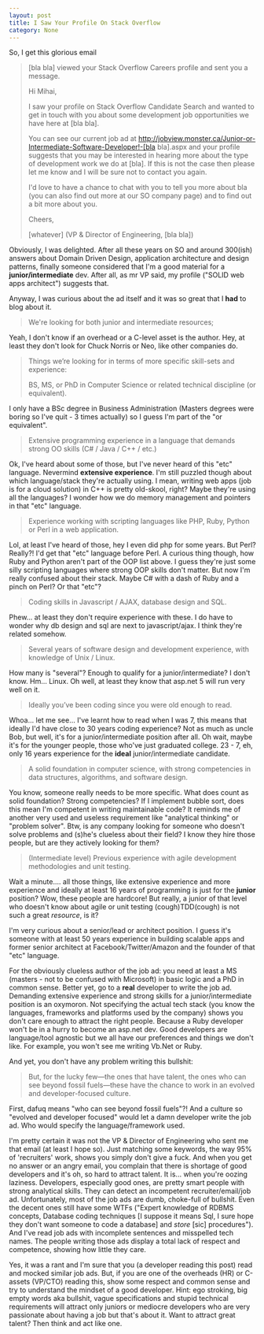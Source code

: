 ```yaml
---
layout: post
title: I Saw Your Profile On Stack Overflow
category: None
---
```


So, I get this glorious email

> [bla bla] viewed your Stack Overflow Careers profile and sent you a message.
>
>    Hi Mihai,
>
>    I saw your profile on Stack Overflow Candidate Search and wanted to get in touch with you about some development job opportunities we have here at [bla bla].
>
>    You can see our current job ad at  http://jobview.monster.ca/Junior-or-Intermediate-Software-Developer!-[bla bla].aspx and your profile suggests that you may be interested in hearing more about the type of development work we do at [bla]. If this is not the case then please let me know and I will be sure not to contact you again.
>
>    I'd love to have a chance to chat with you to tell you more about bla (you can also find out more at our SO company page) and to find out a bit more about you.
>
>    Cheers,
>
>    [whatever]
>    (VP & Director of Engineering, [bla bla]) 

Obviously, I was delighted. After all these years on SO and around 300(ish) answers about Domain Driven Design, application architecture and design patterns, finally someone considered that I'm a good material for a **junior/intermediate** dev. After all, as mr VP said, my profile ("SOLID web apps architect") suggests that.

Anyway, I was curious about the ad itself and it was so great that I **had** to blog about it.

>We're looking for both junior and intermediate resources;

Yeah, I don't know if an overhead or a C-level asset is the author. Hey, at least they don't look for Chuck Norris or Neo, like other companies do.

>Things we’re looking for in terms of more specific skill-sets and experience: 
>
>    BS, MS, or PhD in Computer Science or related technical discipline (or equivalent).

I only have a BSc degree in Business Administration (Masters degrees were boring so I've quit - 3 times actually) so I guess I'm part of the "or equivalent".

> Extensive programming experience in a language that demands strong OO skills (C# / Java / C++ / etc.)

Ok, I've heard about some of those, but I've never heard of this "etc" language. Nevermind **extensive experience**. I'm still puzzled though about which language/stack they're actually using. I mean, writing web apps (job is for a cloud solution) in C++ is pretty old-skool, right? Maybe they're using all the languages? I wonder how we do memory management and pointers in that "etc" language. 

>Experience working with scripting languages like PHP, Ruby, Python or Perl in a web application.

Lol, at least I've heard of those, hey I even did php for some years. But Perl? Really?! I'd get that "etc" language before Perl. A curious thing though, how Ruby and Python aren't part of the OOP list above. I guess they're just some silly scripting languages where strong OOP skills don't matter. But now I'm really confused about their stack. Maybe C# with a dash of Ruby and a pinch on Perl? Or that "etc"?

> Coding skills in Javascript / AJAX, database design and SQL.

Phew... at least they don't require experience with these. I do have to wonder why db design and sql are next to javascript/ajax. I think they're related somehow.

 > Several years of software design and development experience, with knowledge of Unix / Linux.
 
 How many is "several"? Enough to qualify for a junior/intermediate? I don't know. Hm... Linux. Oh well, at least they know that asp.net 5 will run very well on it.
 
 >  Ideally you’ve been coding since you were old enough to read. 
 
 Whoa... let me see... I've learnt how to read when I was 7, this means that ideally I'd have close to 30 years coding experience? Not as much as uncle Bob, but well, it's for a junior/intermediate position after all. Oh wait, maybe it's for the younger people, those who've just graduated college. 23 - 7, eh, only 16 years experience for the **ideal** junior/intermediate candidate.
 
 > A solid foundation in computer science, with strong competencies in data structures, algorithms, and software design.
 
 You know, someone really needs to be more specific. What does count as solid foundation? Strong competencies? If I implement bubble sort, does this mean I'm competent in writing maintainable code? It reminds me of another very used and useless requirement like "analytical thinking" or "problem solver". Btw, is any company looking for someone who doesn't solve problems and (s)he's clueless about their field? I know they hire those people, but are they actively looking for them?
 
 > (Intermediate level) Previous experience with agile development methodologies and unit testing.
 
 Wait a minute.... all those things, like extensive experience and more experience and ideally at least 16 years of programming is just for the **junior** position? Wow, these people are hardcore! But really, a junior of that level who doesn't know about agile or unit testing (cough)TDD(cough) is not such a great _resource_, is it?  
 
 I'm very curious about a senior/lead or architect position. I guess it's someone with at least 50 years experience in building scalable apps and former senior architect at Facebook/Twitter/Amazon and the founder of that "etc" language.
 
 For the obviously clueless author of the job ad: you need at least a MS (masters - not to be confused with Microsoft) in basic logic and a PhD in common sense. Better yet, go to a **real** developer to write the job ad. Demanding extensive experience and strong skills for a junior/intermediate position is an oxymoron. Not specifying the actual tech stack (you know the languages, frameworks and platforms used by the company) shows you don't care enough to attract the right people. Because a Ruby developer won't be in a hurry to become an asp.net dev. Good developers are language/tool agnostic but we all have our preferences and things we don't like. For example, you won't see me writing Vb.Net or Ruby.
 
 And yet, you don't have any problem writing this bullshit:
 
 > But, for the lucky few—the ones that have talent, the ones who can see beyond fossil fuels—these have the chance to work in an evolved and developer-focused culture.
 
 First, dafuq means "who can see beyond fossil fuels"?! And a culture so "evolved and developer focused" would let a damn developer write the job ad. Who would specify the language/framework used.
 
 I'm pretty certain it was not the VP & Director of Engineering who sent me that email (at least I hope so). Just matching some keywords, the way 95% of 'recruiters' work, shows you simply don't give a fuck. And when you get no answer or an angry email, you complain that there is shortage of good developers and it's oh, so hard to attract talent. It is... when you're oozing laziness. Developers, especially good ones, are pretty smart people with strong analytical skills. They can detect an incompetent recruiter/email/job ad. Unfortunately, most of the job ads are dumb, choke-full of bullshit. Even the decent ones still have some WTFs ("Expert knowledge of RDBMS concepts, Database coding techniques [I suppose it means Sql, I sure hope they don't want someone to code a database] and _store_ [sic] procedures"). And I've read job ads with incomplete sentences and misspelled tech names. The people writing those ads display a total lack of respect and competence, showing how little they care. 
 
 Yes, it was a rant and I'm sure that you (a developer reading this post) read and mocked similar job ads. But, if you are one of the overheads (HR) or C-assets (VP/CTO) reading this, show some respect and common sense and try to understand the mindset of a good developer. Hint: ego stroking, big empty words aka bullshit, vague specifications and stupid technical requirements will attract only juniors or mediocre developers who are very passionate about having a job but that's about it. Want to attract great talent? Then think and act like one.

 